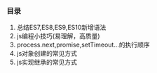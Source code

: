### 目录
1. 总结ES7,ES8,ES9,ES10新增语法
2. js编程小技巧(易理解，高质量)
3. process.next,promise,setTimeout...的执行顺序
4. js对象创建的常见方式
5. js实现继承的常见方式
